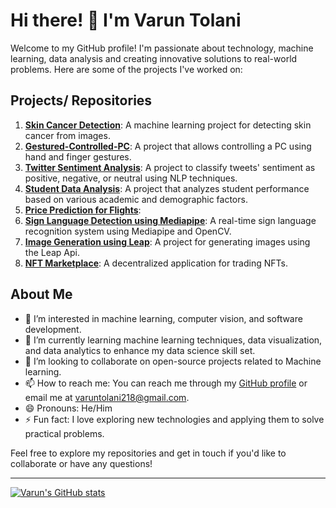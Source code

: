 # Hi there! 👋 I'm Varun Tolani

Welcome to my GitHub profile! I'm passionate about technology, machine learning, data analysis and creating innovative solutions to real-world problems. Here are some of the projects I've worked on:

## Projects/ Repositories
1. **[Skin Cancer Detection](https://github.com/Varuntolani2108/skin-cancer-detection)**: A machine learning project for detecting skin cancer from images.
2. **[Gestured-Controlled-PC](https://github.com/Varuntolani2108/Gestured-Controlled-PC)**: A project that allows controlling a PC using hand and finger gestures.
3. **[Twitter Sentiment Analysis](https://github.com/Varuntolani2108/Twitter-Sentiment-Analysis)**: A project to classify tweets' sentiment as positive, negative, or neutral using NLP techniques.
4. **[Student Data Analysis](https://github.com/Varuntolani2108/Student-Data-Analysis)**:  A project that analyzes student performance based on various academic and demographic factors.
5. **[Price Prediction for Flights](https://github.com/Varuntolani2108/Price-Prediction-for-Flights)**:
6. **[Sign Language Detection using Mediapipe](https://github.com/Varuntolani2108/Hand-Gesture-Detection-using-Mediapipe)**: A real-time sign language recognition system using Mediapipe and OpenCV.
7. **[Image Generation using Leap](https://github.com/Varuntolani2108/Image-Generation-using-Leap)**: A project for generating images using the Leap Api.
8. **[NFT Marketplace](https://github.com/21parthh/marketplace-nft)**: A decentralized application for trading NFTs.
  
## About Me
- 👀 I’m interested in machine learning, computer vision, and software development.
- 🌱 I’m currently learning machine learning techniques, data visualization, and data analytics to enhance my data science skill set.
- 💞️ I’m looking to collaborate on open-source projects related to Machine learning.
- 📫 How to reach me: You can reach me through my [GitHub profile](https://github.com/Varuntolani2108) or email me at varuntolani218@gmail.com.
- 😄 Pronouns: He/Him
- ⚡ Fun fact: I love exploring new technologies and applying them to solve practical problems.

Feel free to explore my repositories and get in touch if you'd like to collaborate or have any questions!

---

[![Varun's GitHub stats](https://github-readme-stats.vercel.app/api?username=Varuntolani2108&show_icons=true&theme=radical)](https://github.com/Varuntolani2108)
